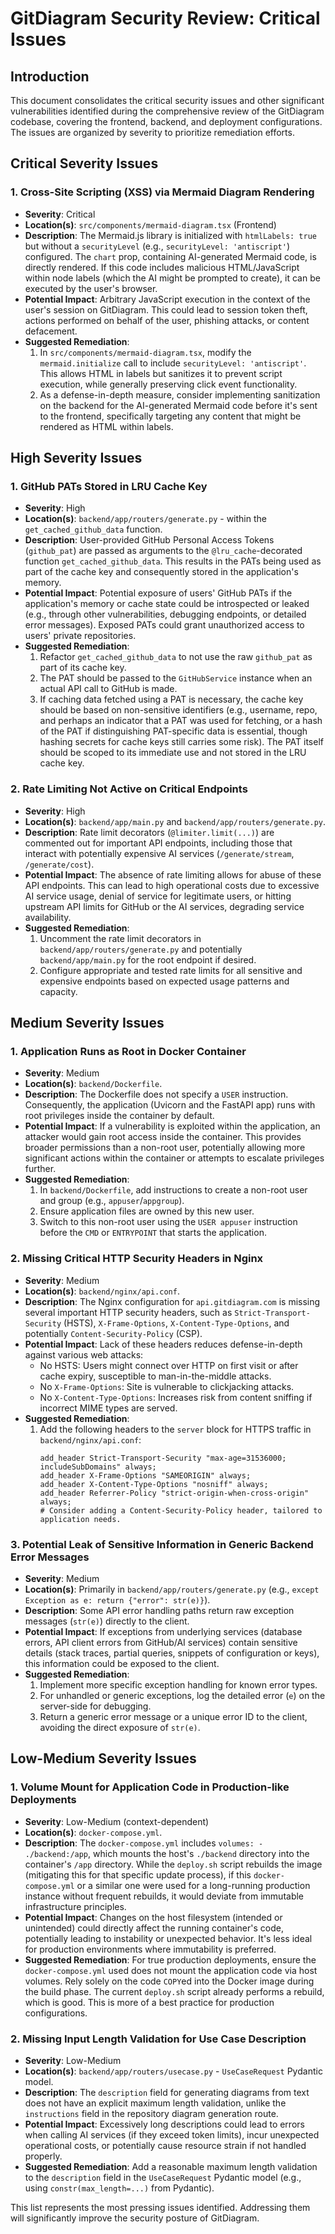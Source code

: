 # GitDiagram Security Review: Critical Issues

## Introduction

This document consolidates the critical security issues and other significant vulnerabilities identified during the comprehensive review of the GitDiagram codebase, covering the frontend, backend, and deployment configurations. The issues are organized by severity to prioritize remediation efforts.

## Critical Severity Issues

### 1. Cross-Site Scripting (XSS) via Mermaid Diagram Rendering
*   **Severity**: Critical
*   **Location(s)**: `src/components/mermaid-diagram.tsx` (Frontend)
*   **Description**: The Mermaid.js library is initialized with `htmlLabels: true` but without a `securityLevel` (e.g., `securityLevel: 'antiscript'`) configured. The `chart` prop, containing AI-generated Mermaid code, is directly rendered. If this code includes malicious HTML/JavaScript within node labels (which the AI might be prompted to create), it can be executed by the user's browser.
*   **Potential Impact**: Arbitrary JavaScript execution in the context of the user's session on GitDiagram. This could lead to session token theft, actions performed on behalf of the user, phishing attacks, or content defacement.
*   **Suggested Remediation**:
    1.  In `src/components/mermaid-diagram.tsx`, modify the `mermaid.initialize` call to include `securityLevel: 'antiscript'`. This allows HTML in labels but sanitizes it to prevent script execution, while generally preserving click event functionality.
    2.  As a defense-in-depth measure, consider implementing sanitization on the backend for the AI-generated Mermaid code before it's sent to the frontend, specifically targeting any content that might be rendered as HTML within labels.

## High Severity Issues

### 1. GitHub PATs Stored in LRU Cache Key
*   **Severity**: High
*   **Location(s)**: `backend/app/routers/generate.py` - within the `get_cached_github_data` function.
*   **Description**: User-provided GitHub Personal Access Tokens (`github_pat`) are passed as arguments to the `@lru_cache`-decorated function `get_cached_github_data`. This results in the PATs being used as part of the cache key and consequently stored in the application's memory.
*   **Potential Impact**: Potential exposure of users' GitHub PATs if the application's memory or cache state could be introspected or leaked (e.g., through other vulnerabilities, debugging endpoints, or detailed error messages). Exposed PATs could grant unauthorized access to users' private repositories.
*   **Suggested Remediation**:
    1.  Refactor `get_cached_github_data` to not use the raw `github_pat` as part of its cache key.
    2.  The PAT should be passed to the `GitHubService` instance when an actual API call to GitHub is made.
    3.  If caching data fetched using a PAT is necessary, the cache key should be based on non-sensitive identifiers (e.g., username, repo, and perhaps an indicator that a PAT was used for fetching, or a hash of the PAT if distinguishing PAT-specific data is essential, though hashing secrets for cache keys still carries some risk). The PAT itself should be scoped to its immediate use and not stored in the LRU cache key.

### 2. Rate Limiting Not Active on Critical Endpoints
*   **Severity**: High
*   **Location(s)**: `backend/app/main.py` and `backend/app/routers/generate.py`.
*   **Description**: Rate limit decorators (`@limiter.limit(...)`) are commented out for important API endpoints, including those that interact with potentially expensive AI services (`/generate/stream`, `/generate/cost`).
*   **Potential Impact**: The absence of rate limiting allows for abuse of these API endpoints. This can lead to high operational costs due to excessive AI service usage, denial of service for legitimate users, or hitting upstream API limits for GitHub or the AI services, degrading service availability.
*   **Suggested Remediation**:
    1.  Uncomment the rate limit decorators in `backend/app/routers/generate.py` and potentially `backend/app/main.py` for the root endpoint if desired.
    2.  Configure appropriate and tested rate limits for all sensitive and expensive endpoints based on expected usage patterns and capacity.

## Medium Severity Issues

### 1. Application Runs as Root in Docker Container
*   **Severity**: Medium
*   **Location(s)**: `backend/Dockerfile`.
*   **Description**: The Dockerfile does not specify a `USER` instruction. Consequently, the application (Uvicorn and the FastAPI app) runs with root privileges inside the container by default.
*   **Potential Impact**: If a vulnerability is exploited within the application, an attacker would gain root access inside the container. This provides broader permissions than a non-root user, potentially allowing more significant actions within the container or attempts to escalate privileges further.
*   **Suggested Remediation**:
    1.  In `backend/Dockerfile`, add instructions to create a non-root user and group (e.g., `appuser`/`appgroup`).
    2.  Ensure application files are owned by this new user.
    3.  Switch to this non-root user using the `USER appuser` instruction before the `CMD` or `ENTRYPOINT` that starts the application.

### 2. Missing Critical HTTP Security Headers in Nginx
*   **Severity**: Medium
*   **Location(s)**: `backend/nginx/api.conf`.
*   **Description**: The Nginx configuration for `api.gitdiagram.com` is missing several important HTTP security headers, such as `Strict-Transport-Security` (HSTS), `X-Frame-Options`, `X-Content-Type-Options`, and potentially `Content-Security-Policy` (CSP).
*   **Potential Impact**: Lack of these headers reduces defense-in-depth against various web attacks:
    *   No HSTS: Users might connect over HTTP on first visit or after cache expiry, susceptible to man-in-the-middle attacks.
    *   No `X-Frame-Options`: Site is vulnerable to clickjacking attacks.
    *   No `X-Content-Type-Options`: Increases risk from content sniffing if incorrect MIME types are served.
*   **Suggested Remediation**:
    1.  Add the following headers to the `server` block for HTTPS traffic in `backend/nginx/api.conf`:
        ```nginx
        add_header Strict-Transport-Security "max-age=31536000; includeSubDomains" always;
        add_header X-Frame-Options "SAMEORIGIN" always;
        add_header X-Content-Type-Options "nosniff" always;
        add_header Referrer-Policy "strict-origin-when-cross-origin" always;
        # Consider adding a Content-Security-Policy header, tailored to application needs.
        ```

### 3. Potential Leak of Sensitive Information in Generic Backend Error Messages
*   **Severity**: Medium
*   **Location(s)**: Primarily in `backend/app/routers/generate.py` (e.g., `except Exception as e: return {"error": str(e)}`).
*   **Description**: Some API error handling paths return raw exception messages (`str(e)`) directly to the client.
*   **Potential Impact**: If exceptions from underlying services (database errors, API client errors from GitHub/AI services) contain sensitive details (stack traces, partial queries, snippets of configuration or keys), this information could be exposed to the client.
*   **Suggested Remediation**:
    1.  Implement more specific exception handling for known error types.
    2.  For unhandled or generic exceptions, log the detailed error (`e`) on the server-side for debugging.
    3.  Return a generic error message or a unique error ID to the client, avoiding the direct exposure of `str(e)`.

## Low-Medium Severity Issues

### 1. Volume Mount for Application Code in Production-like Deployments
*   **Severity**: Low-Medium (context-dependent)
*   **Location(s)**: `docker-compose.yml`.
*   **Description**: The `docker-compose.yml` includes `volumes: - ./backend:/app`, which mounts the host's `./backend` directory into the container's `/app` directory. While the `deploy.sh` script rebuilds the image (mitigating this for that specific update process), if this `docker-compose.yml` or a similar one were used for a long-running production instance without frequent rebuilds, it would deviate from immutable infrastructure principles.
*   **Potential Impact**: Changes on the host filesystem (intended or unintended) could directly affect the running container's code, potentially leading to instability or unexpected behavior. It's less ideal for production environments where immutability is preferred.
*   **Suggested Remediation**: For true production deployments, ensure the `docker-compose.yml` used does not mount the application code via host volumes. Rely solely on the code `COPY`ed into the Docker image during the build phase. The current `deploy.sh` script already performs a rebuild, which is good. This is more of a best practice for production configurations.

### 2. Missing Input Length Validation for Use Case Description
*   **Severity**: Low-Medium
*   **Location(s)**: `backend/app/routers/usecase.py` - `UseCaseRequest` Pydantic model.
*   **Description**: The `description` field for generating diagrams from text does not have an explicit maximum length validation, unlike the `instructions` field in the repository diagram generation route.
*   **Potential Impact**: Excessively long descriptions could lead to errors when calling AI services (if they exceed token limits), incur unexpected operational costs, or potentially cause resource strain if not handled properly.
*   **Suggested Remediation**: Add a reasonable maximum length validation to the `description` field in the `UseCaseRequest` Pydantic model (e.g., using `constr(max_length=...)` from Pydantic).

This list represents the most pressing issues identified. Addressing them will significantly improve the security posture of GitDiagram.
